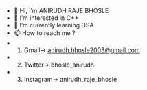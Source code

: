 - 👋 Hi, I’m ANIRUDH RAJE BHOSLE
- 👀 I’m interested in C++
- 🌱 I’m currently learning DSA
- 📫 How to reach me ?
- 1) Gmail-> anirudh.bhosle2003@gmail.com
- 2) Twitter-> bhosle_anirudh
- 3) Instagram-> anirudh_raje_bhosle

<!---
Anirudh-2003/Anirudh-2003 is a ✨ special ✨ repository because its `README.md` (this file) appears on your GitHub profile.
You can click the Preview link to take a look at your changes.
--->
